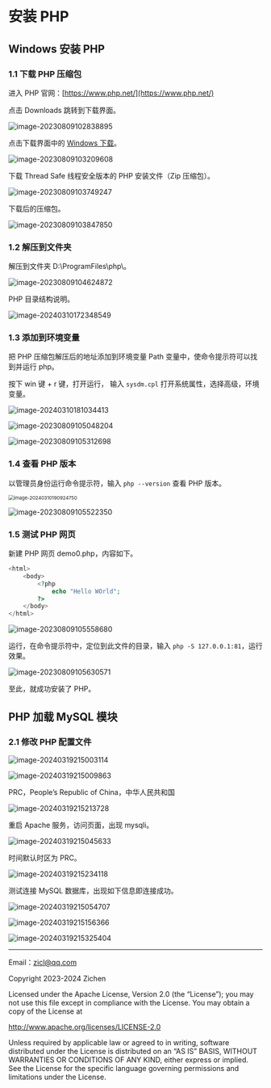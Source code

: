 # 安装 PHP

## Windows 安装 PHP

### 1.1 下载 PHP 压缩包

进入 PHP 官网：[https://www.php.net/](https://www.php.net/)

点击 Downloads 跳转到下载界面。

![image-20230809102838895](./image-20230809102838895.png)

点击下载界面中的 [Windows 下载](https://windows.php.net/download)。

![image-20230809103209608](./image-20230809103209608.png)

下载 Thread Safe 线程安全版本的 PHP 安装文件（Zip 压缩包）。

![image-20230809103749247](./image-20230809103749247.png)

下载后的压缩包。

![image-20230809103847850](./image-20230809103847850.png)

### 1.2 解压到文件夹

解压到文件夹 D:\ProgramFiles\php\。

![image-20230809104624872](./image-20230809104624872.png)

PHP 目录结构说明。

![image-20240310172348549](./image-20240310172348549.png)

### 1.3 添加到环境变量

把 PHP 压缩包解压后的地址添加到环境变量 Path 变量中，使命令提示符可以找到并运行 php。

按下 win 键 + r 键，打开运行， 输入 `sysdm.cpl` 打开系统属性，选择高级，环境变量。

![image-20240310181034413](./image-20240310181034413.png)

![image-20230809105048204](./image-20230809105048204.png)

![image-20230809105312698](./image-20230809105312698.png)

### 1.4 查看 PHP 版本

以管理员身份运行命令提示符，输入 `php --version` 查看 PHP 版本。

<img src="./image-20240310190924750.png" alt="image-20240310190924750" style="zoom:67%;" />

![image-20230809105522350](./image-20230809105522350.png)

### 1.5 测试 PHP 网页

新建 PHP 网页 demo0.php，内容如下。

```php
<html>
	<body>
		<?php 
			echo "Hello WOrld";
		?>
	</body>
</html>
```

![image-20230809105558680](./image-20230809105558680.png)

运行，在命令提示符中，定位到此文件的目录，输入 `php -S 127.0.0.1:81`，运行效果。

![image-20230809105630571](./image-20230809105630571.png)

至此，就成功安装了 PHP。

## PHP 加载 MySQL 模块

### 2.1 修改 PHP 配置文件

![image-20240319215003114](./image-20240319215003114.png)

![image-20240319215009863](./image-20240319215009863.png)

PRC，People’s Republic of China，中华人民共和国

![image-20240319215213728](./image-20240319215213728.png)

重启 Apache 服务，访问页面，出现 mysqli。

![image-20240319215045633](./image-20240319215045633.png)

时间默认时区为 PRC。

![image-20240319215234118](./image-20240319215234118.png)

测试连接 MySQL 数据库，出现如下信息即连接成功。

![image-20240319215054707](./image-20240319215054707.png)

![image-20240319215156366](./image-20240319215156366.png)

![image-20240319215325404](./image-20240319215325404.png)

---

Email：zicl@qq.com

Copyright 2023-2024 Zichen

Licensed under the Apache License, Version 2.0 (the “License”);
you may not use this file except in compliance with the License.
You may obtain a copy of the License at

<a target="_blank" href="http://www.apache.org/licenses/LICENSE-2.0">http://www.apache.org/licenses/LICENSE-2.0</a>

Unless required by applicable law or agreed to in writing, software
distributed under the License is distributed on an “AS IS” BASIS,
WITHOUT WARRANTIES OR CONDITIONS OF ANY KIND, either express or implied.
See the License for the specific language governing permissions and
limitations under the License.